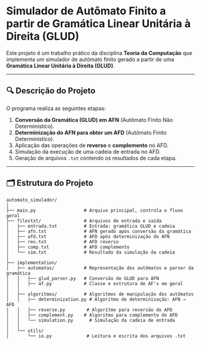 # Simulador de Autômato Finito a partir de Gramática Linear Unitária à Direita (GLUD)

Este projeto é um trabalho prático da disciplina **Teoria da Computação** que implementa um simulador de autômato finito gerado a partir de uma **Gramática Linear Unitária à Direita (GLUD)**.

---

## 🔍 Descrição do Projeto

O programa realiza as seguintes etapas:

1. **Conversão da Gramática (GLUD) em AFN** (Autômato Finito Não Determinístico).  
2. **Determinização do AFN para obter um AFD** (Autômato Finito Determinístico).  
3. Aplicação das operações de **reverso** e **complemento** no AFD.  
4. Simulação da execução de uma cadeia de entrada no AFD.  
5. Geração de arquivos `.txt` contendo os resultados de cada etapa.

---

## 🗂 Estrutura do Projeto

```plaintext
automato_simulador/
│
├── main.py                  # Arquivo principal, controla o fluxo geral
├── filestxt/                # Arquivos de entrada e saída
│   ├── entrada.txt          # Entrada: gramática GLUD e cadeia
│   ├── afn.txt              # AFN gerado após conversão da gramática
│   ├── afd.txt              # AFD após determinização do AFN
│   ├── rev.txt              # AFD reverso
│   ├── comp.txt             # AFD complemento
│   └── sim.txt              # Resultado da simulação da cadeia
│
├── implementation/
│   ├── automatas/           # Representação dos autômatos e parser da gramática
│   │   ├── glud_parser.py   # Conversão de GLUD para AFN
│   │   ├── af.py            # Classe e estrutura de AF's em geral
│   │
│   ├── algoritmos/          # Algoritmos de manipulação dos autômatos
│   │   ├── determinization.py # Algoritmo de determinização: AFN → AFD
│   │   ├── reverse.py        # Algoritmo para reversão do AFD
│   │   ├── complement.py    # Algoritmo para complemento do AFD
│   │   └── simulation.py      # Simulação da cadeia de entrada
│   │
│   └── utils/
│       └── io.py             # Leitura e escrita dos arquivos .txt
